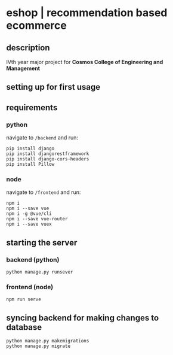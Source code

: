 # eshop | recommendation based ecommerce
## description
 IVth year major project for **Cosmos College of Engineering and Management**

## setting up for first usage
## requirements
### python
navigate to `/backend` and run:
```
pip install django
pip install djangorestframework
pip install django-cors-headers
pip install Pillow
```
### node
navigate to `/frontend` and run:
```
npm i
npm i --save vue
npm i -g @vue/cli
npm i --save vue-router
npm i --save vuex
```


## starting the server
### backend (python)
```
python manage.py runsever
```
### frontend (node)
```
npm run serve
```

## syncing backend for making changes to database
```
python manage.py makemigrations
python manage.py migrate
```